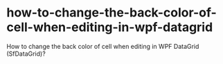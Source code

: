 # how-to-change-the-back-color-of-cell-when-editing-in-wpf-datagrid
How to change the back color of cell when editing in WPF DataGrid (SfDataGrid)?
